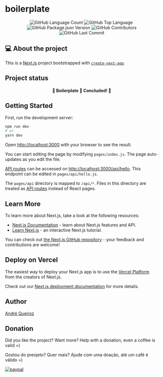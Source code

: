 # boilerplate

<p align="center">
 <img alt="GitHub Language Count" src="https://img.shields.io/github/languages/count/alqlima/boilerplate" />
  <img alt="GitHub Top Language" src="https://img.shields.io/github/languages/top/alqlima/boilerplate" />
  <img alt="" src="https://img.shields.io/github/repo-size/alqlima/boilerplate" />
  <img alt="GitHub Package.json Version" src="https://img.shields.io/github/package-json/v/alqlima/boilerplate" />
  <img alt="GitHub Contributors" src="https://img.shields.io/github/contributors/alqlima/boilerplate" />
  <img alt="GitHub Last Commit" src="https://img.shields.io/github/last-commit/alqlima/boilerplate" />
</p>

## 💻 About the project



This is a [Next.js](https://nextjs.org/) project bootstrapped with [`create-next-app`](https://github.com/vercel/next.js/tree/canary/packages/create-next-app).

 ## Project status
 
 <h4 align="center">
   🚧 Boilerplate 🚀 Concluded! 🚧
 </h4>

## Getting Started

First, run the development server:

```bash
npm run dev
# or
yarn dev
```

Open [http://localhost:3000](http://localhost:3000) with your browser to see the result.

You can start editing the page by modifying `pages/index.js`. The page auto-updates as you edit the file.

[API routes](https://nextjs.org/docs/api-routes/introduction) can be accessed on [http://localhost:3000/api/hello](http://localhost:3000/api/hello). This endpoint can be edited in `pages/api/hello.js`.

The `pages/api` directory is mapped to `/api/*`. Files in this directory are treated as [API routes](https://nextjs.org/docs/api-routes/introduction) instead of React pages.

## Learn More

To learn more about Next.js, take a look at the following resources:

- [Next.js Documentation](https://nextjs.org/docs) - learn about Next.js features and API.
- [Learn Next.js](https://nextjs.org/learn) - an interactive Next.js tutorial.

You can check out [the Next.js GitHub repository](https://github.com/vercel/next.js/) - your feedback and contributions are welcome!

## Deploy on Vercel

The easiest way to deploy your Next.js app is to use the [Vercel Platform](https://vercel.com/new?utm_medium=default-template&filter=next.js&utm_source=create-next-app&utm_campaign=create-next-app-readme) from the creators of Next.js.

Check out our [Next.js deployment documentation](https://nextjs.org/docs/deployment) for more details.

## Author
[André Queiroz](https://www.linkedin.com/in/andré-queiroz-b8805069/)

## Donation

Did you like the project? Want more? Help with a donation, even a coffee is valid =)

Gostou do preojeto? Quer mais? Ajude com uma doação, até um café é válido =)

[![paypal](https://www.paypalobjects.com/pt_BR/BR/i/btn/btn_donateCC_LG.gif)](https://www.paypal.com/cgi-bin/webscr?cmd=_s-xclick&hosted_button_id=BB4E5XX7WQBNA)

